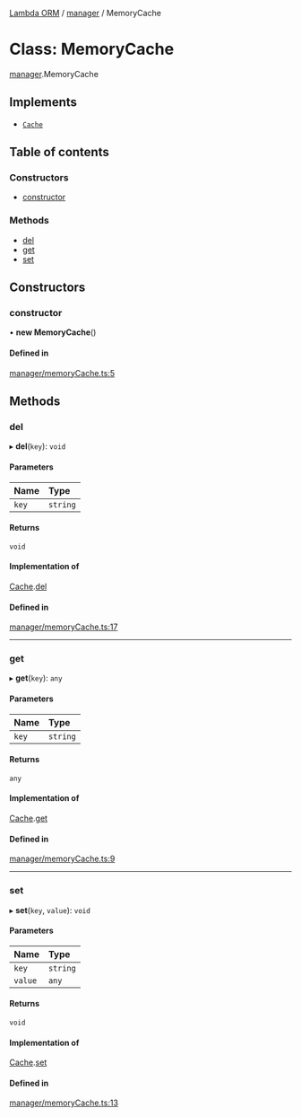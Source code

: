 [Lambda ORM](../README.md) / [manager](../modules/manager.md) / MemoryCache

# Class: MemoryCache

[manager](../modules/manager.md).MemoryCache

## Implements

- [`Cache`](../interfaces/model.Cache.md)

## Table of contents

### Constructors

- [constructor](manager.MemoryCache.md#constructor)

### Methods

- [del](manager.MemoryCache.md#del)
- [get](manager.MemoryCache.md#get)
- [set](manager.MemoryCache.md#set)

## Constructors

### constructor

• **new MemoryCache**()

#### Defined in

[manager/memoryCache.ts:5](https://github.com/FlavioLionelRita/lambda-orm/blob/8689963/src/orm/manager/memoryCache.ts#L5)

## Methods

### del

▸ **del**(`key`): `void`

#### Parameters

| Name | Type |
| :------ | :------ |
| `key` | `string` |

#### Returns

`void`

#### Implementation of

[Cache](../interfaces/model.Cache.md).[del](../interfaces/model.Cache.md#del)

#### Defined in

[manager/memoryCache.ts:17](https://github.com/FlavioLionelRita/lambda-orm/blob/8689963/src/orm/manager/memoryCache.ts#L17)

___

### get

▸ **get**(`key`): `any`

#### Parameters

| Name | Type |
| :------ | :------ |
| `key` | `string` |

#### Returns

`any`

#### Implementation of

[Cache](../interfaces/model.Cache.md).[get](../interfaces/model.Cache.md#get)

#### Defined in

[manager/memoryCache.ts:9](https://github.com/FlavioLionelRita/lambda-orm/blob/8689963/src/orm/manager/memoryCache.ts#L9)

___

### set

▸ **set**(`key`, `value`): `void`

#### Parameters

| Name | Type |
| :------ | :------ |
| `key` | `string` |
| `value` | `any` |

#### Returns

`void`

#### Implementation of

[Cache](../interfaces/model.Cache.md).[set](../interfaces/model.Cache.md#set)

#### Defined in

[manager/memoryCache.ts:13](https://github.com/FlavioLionelRita/lambda-orm/blob/8689963/src/orm/manager/memoryCache.ts#L13)

